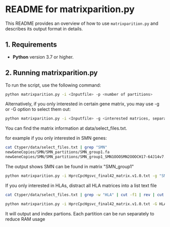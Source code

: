 # README for matrixparition.py

This README provides an overview of how to use `matrixparition.py` and describes its output format in details.

## 1. Requirements
- **Python** version 3.7 or higher.

## 2. Running matrixparition.py

To run the script, use the following command:

```bash
python matrixparition.py -i <Inputfile> -p <number of partitions> 
```

Alternatively, if you only interested in certain gene matrix, you may use -g or -G option to select them out:
```bash
python matrixparition.py -i <Inputfile> -g <interested matrices, separated by comma> -G <the file of interested matrix list , separate by line>
```
You can find the matrix information at data/select_files.txt.

for example if you only interested in SMN genes:

```bash
cat Ctyper/data/select_files.txt | grep "SMN"
newGeneCopies/SMN/SMN_partitions/SMN_group1.fa
newGeneCopies/SMN/SMN_partitions/SMN_group1_SMN1OOOSMN2OOOCH17-64J14v7.fa       CH17-64J14.7,AC140134.2,RP11-974F13.3,CH17-133H2.1,RP11-846E15.5,SMN1,SMN2,
```
The output shows SMN can be found in matrix "SMN_group1"

```bash
python matrixparition.py -i HprcCpcHgsvc_final42_matrix.v1.0.txt -g "SMN_group1"
```

If you only interested in HLAs, distract all HLA matrices into a list text file
```bash
cat Ctyper/data/select_files.txt | grep -w "HLA" | cut -f1 | rev | cut -d/ -f1 | rev | cut -d. -f1 > HLA_matrix.list
```

```bash
python matrixparition.py -i HprcCpcHgsvc_final42_matrix.v1.0.txt -G HLA_matrix.list
```

It will output and index partions. 
Each partition can be run separately to reduce RAM usage
